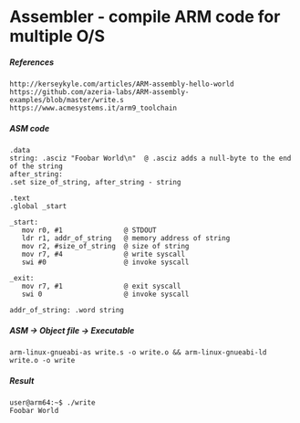 # Assembler - compile ARM code for multiple O/S
##### References
```
http://kerseykyle.com/articles/ARM-assembly-hello-world
https://github.com/azeria-labs/ARM-assembly-examples/blob/master/write.s
https://www.acmesystems.it/arm9_toolchain
```
##### ASM code
```
.data
string: .asciz "Foobar World\n"  @ .asciz adds a null-byte to the end of the string
after_string:
.set size_of_string, after_string - string

.text
.global _start

_start:
   mov r0, #1               @ STDOUT
   ldr r1, addr_of_string   @ memory address of string
   mov r2, #size_of_string  @ size of string
   mov r7, #4               @ write syscall
   swi #0                   @ invoke syscall

_exit:
   mov r7, #1               @ exit syscall
   swi 0                    @ invoke syscall

addr_of_string: .word string
```

##### ASM -> Object file -> Executable
```
arm-linux-gnueabi-as write.s -o write.o && arm-linux-gnueabi-ld write.o -o write
```
##### Result
```
user@arm64:~$ ./write
Foobar World
```
